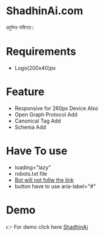 # ShadhinAi.com
প্রযুক্তির স্বাধীনতা।

# Requirements
- Logo(200x40)px


# Feature
- Responsive for 260px Device Also
- Open Graph Protocol Add
- Canonical Tag Add
- Schema Add

# Have To use
- loading="lazy"
- robots.txt file
- <a rel="nofollow" href="#">Bot will not follw the link</a>
- button have to use aria-label="#"
# Demo
👉 For demo click here [ShadhinAi](https://shantonu-acharjee.github.io/ShadhinAi.com/)